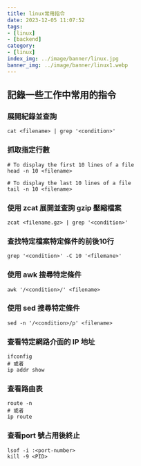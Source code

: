```yaml
---
title: linux常用指令
date: 2023-12-05 11:07:52
tags:
- [linux]
- [backend]
category:
- [linux]
index_img: ../image/banner/linux.jpg
banner_img: ../image/banner/linux1.webp
---
```

## 記錄一些工作中常用的指令
### 展開紀錄並查詢
``` shell
cat <filename> | grep '<condition>'
```
### 抓取指定行數
```shell
# To display the first 10 lines of a file
head -n 10 <filename>

# To display the last 10 lines of a file
tail -n 10 <filename>
```
### 使用 zcat 展開並查詢 gzip 壓縮檔案
```shell
zcat <filename.gz> | grep '<condition>'
```
### 查找特定檔案特定條件的前後10行
```shell
grep '<condition>' -C 10 '<filemane>'
```
### 使用 awk 搜尋特定條件
```shell
awk '/<condition>/' <filename>
```
### 使用 sed 搜尋特定條件
```shell
sed -n '/<condition>/p' <filename>
```
### 查看特定網路介面的 IP 地址
```shell
ifconfig
# 或者
ip addr show
```
### 查看路由表
```shell
route -n
# 或者
ip route
```
### 查看port 號占用後終止
```shell
lsof -i :<port-number>
kill -9 <PID>
```
